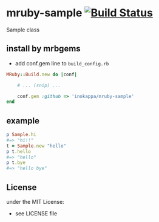 # mruby-sample   [![Build Status](https://travis-ci.org/inokappa/mruby-sample.png?branch=master)](https://travis-ci.org/inokappa/mruby-sample)
Sample class
## install by mrbgems
- add conf.gem line to `build_config.rb`

```ruby
MRuby::Build.new do |conf|

    # ... (snip) ...

    conf.gem :github => 'inokappa/mruby-sample'
end
```
## example
```ruby
p Sample.hi
#=> "hi!!"
t = Sample.new "hello"
p t.hello
#=> "hello"
p t.bye
#=> "hello bye"
```

## License
under the MIT License:
- see LICENSE file
